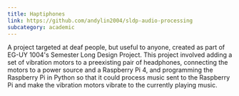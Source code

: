 ```yaml
---
title: Haptiphones
link: https://github.com/andylin2004/sldp-audio-processing
subcategory: academic
---
```

A project targeted at deaf people, but useful to anyone, created as part of  EG-UY 1004's Semester Long Design Project. This project involved adding a set of vibration motors to a preexisting pair of headphones, connecting the motors to a power source and a Raspberry Pi 4, and programming the Raspberry Pi in Python so that it could process music sent to the Raspberry Pi and make the vibration motors vibrate to the currently playing music.
